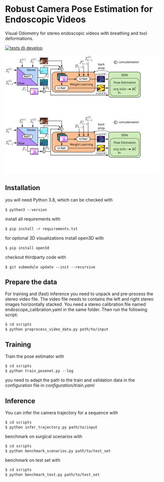 <!-- title -->
# Robust Camera Pose Estimation for Endoscopic Videos

Visual Odometry for stereo endoscopic videos with breathing and tool deformations.


[![tests @ develop](https://github.com/aimi-lab/alley-oop/workflows/tests/badge.svg?branch=develop&event=push)](https://github.com/aimi-lab/alley-oop/actions/workflows/tests.yaml)

![Alt text](./system_overview.svg)<img src="./system_overview.svg">
## Installation

you will need Python 3.8, which can be checked with

``` $ python3 --version ```

install all requirements with

``` $ pip install -r requirements.txt ```

for optional 3D visualizations install open3D with

``` $ pip install open3d ```

checkout thirdparty code with

``` $ git submodule update --init --recursive ```


## Prepare the data

For training and (fast) inference you need to unpack and pre-process the stereo video file.
The video file needs to contains the left and right stereo images horizontally stacked. 
You need a stereo calibration file named endoscope_calibration.yaml in the same folder.
Then run the following script:
``` 
$ cd scripts
$ python preprocess_video_data.py path/to/input
```    

## Training
Train the pose estimator with
``` 
$ cd scripts
$ python train_posenet.py --log
```
you need to adapt the path to the train and validation data in the configuration file in *configuration/train.yaml*   

## Inference
You can infer the camera trajectory for a sequence with
``` 
$ cd scripts
$ python infer_trajectory.py path/to/input
```

benchmark on surgical scenarios with
``` 
$ cd scripts
$ python benchmark_scenarios.py path/to/test_set
```

benchmark on test set with
``` 
$ cd scripts
$ python benchmark_test.py path/to/test_set
```


